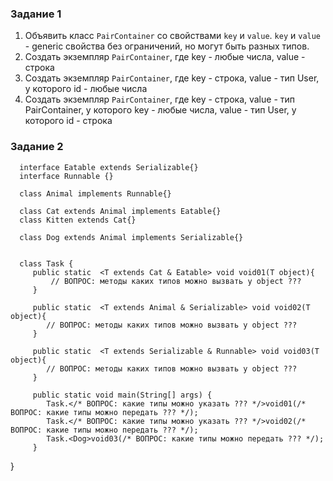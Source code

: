 ### Задание 1

1. Объявить класс `PairContainer` со свойствами `key` и `value`. `key` и `value` - generic свойства без ограничений, но
   могут быть разных типов.
2. Создать экземпляр `PairContainer`, где key - любые числа, value - строка
3. Создать экземпляр `PairContainer`, где key - строка, value - тип User, у которого id - любые числа
4. Создать экземпляр `PairContainer`, где key - строка, value - тип PairContainer, у которого key - любые числа,
   value - тип User, у которого id - строка

### Задание 2

      interface Eatable extends Serializable{}
      interface Runnable {}

      class Animal implements Runnable{}

      class Cat extends Animal implements Eatable{}
      class Kitten extends Cat{}

      class Dog extends Animal implements Serializable{}


      class Task {
         public static  <T extends Cat & Eatable> void void01(T object){
             // ВОПРОС: методы каких типов можно вызвать у object ???
         }

         public static  <T extends Animal & Serializable> void void02(T object){
            // ВОПРОС: методы каких типов можно вызвать у object ???
         }

         public static  <T extends Serializable & Runnable> void void03(T object){
            // ВОПРОС: методы каких типов можно вызвать у object ???
         }

         public static void main(String[] args) {
            Task.</* ВОПРОС: какие типы можно указать ??? */>void01(/* ВОПРОС: какие типы можно передать ??? */);
            Task.</* ВОПРОС: какие типы можно указать ??? */>void02(/* ВОПРОС: какие типы можно передать ??? */);
            Task.<Dog>void03(/* ВОПРОС: какие типы можно передать ??? */);
         }
}

